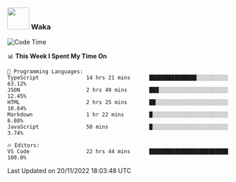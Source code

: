 ### <img src="https://media.giphy.com/media/VgCDAzcKvsR6OM0uWg/giphy.gif" width="50"> Waka

  <!--START_SECTION:waka-->
![Code Time](http://img.shields.io/badge/Code%20Time-1%2C096%20hrs%2027%20mins-blue)

📊 **This Week I Spent My Time On** 

```text
💬 Programming Languages: 
TypeScript               14 hrs 21 mins      ███████████████░░░░░░░░░░   63.12% 
JSON                     2 hrs 49 mins       ███░░░░░░░░░░░░░░░░░░░░░░   12.45% 
HTML                     2 hrs 25 mins       ██░░░░░░░░░░░░░░░░░░░░░░░   10.64% 
Markdown                 1 hr 22 mins        █░░░░░░░░░░░░░░░░░░░░░░░░   6.08% 
JavaScript               50 mins             █░░░░░░░░░░░░░░░░░░░░░░░░   3.74%

🔥 Editors: 
VS Code                  22 hrs 44 mins      █████████████████████████   100.0%

```


 Last Updated on 20/11/2022 18:03:48 UTC
<!--END_SECTION:waka-->
